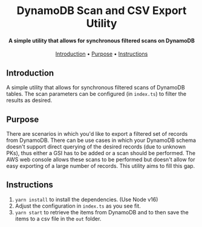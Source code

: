 <h1 align="center">
  <br>
  DynamoDB Scan and CSV Export Utility
  <br>
</h1>
<h4 align="center">
  A simple utility that allows for synchronous filtered scans on DynamoDB
</h4>
<p align="center">
  <a href="#introduction">Introduction</a> •
  <a href="#purpose">Purpose</a> •
  <a href="#instructions">Instructions</a>
</p>

## Introduction
A simple utility that allows for synchronous filtered scans of DynamoDB tables. The scan parameters can be configured (in `index.ts`) to filter the results as desired.

## Purpose
There are scenarios in which you'd like to export a filtered set of records from DynamoDB. There can be use cases in which your DynamoDB schema doesn't support direct querying of the desired records (due to unknown PKs), thus either a GSI has to be added or a scan should be performed. The AWS web console allows these scans to be performed but doesn't allow for easy exporting of a large number of records. This utility aims to fill this gap.

## Instructions
1. `yarn install` to install the dependencies. (Use Node v16)
2. Adjust the configuration in `index.ts` as you see fit.
3. `yarn start` to retrieve the items from DynamoDB and to then save the items to a csv file in the `out` folder.
